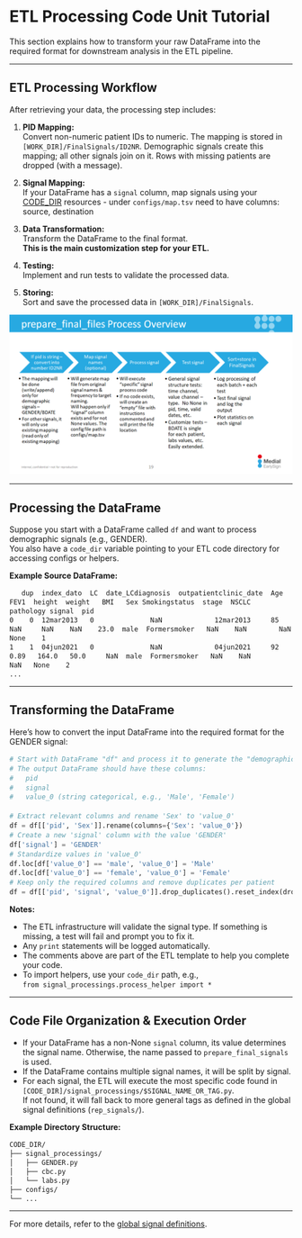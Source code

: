 # ETL Processing Code Unit Tutorial

This section explains how to transform your raw DataFrame into the required format for downstream analysis in the ETL pipeline.

---

## ETL Processing Workflow

After retrieving your data, the processing step includes:

1. **PID Mapping:**  
   Convert non-numeric patient IDs to numeric. The mapping is stored in `[WORK_DIR]/FinalSignals/ID2NR`. Demographic signals create this mapping; all other signals join on it. Rows with missing patients are dropped (with a message).

2. **Signal Mapping:**  
   If your DataFrame has a `signal` column, map signals using your [CODE_DIR](../High%20level%20-%20important%20paths/CODE_DIR.md) resources - under `configs/map.tsv` need to have columns: source, destination

3. **Data Transformation:**  
   Transform the DataFrame to the final format.  
   **This is the main customization step for your ETL.**

4. **Testing:**  
   Implement and run tests to validate the processed data.

5. **Storing:**  
   Sort and save the processed data in `[WORK_DIR]/FinalSignals`.

<img src="/attachments/14811382/14811576.png"/>

---

## Processing the DataFrame

Suppose you start with a DataFrame called `df` and want to process demographic signals (e.g., GENDER).  
You also have a `code_dir` variable pointing to your ETL code directory for accessing configs or helpers.

**Example Source DataFrame:**

```text
   dup  index_dato  LC  date_LCdiagnosis  outpatientclinic_date  Age  FEV1  height  weight   BMI   Sex Smokingstatus  stage  NSCLC  pathology signal  pid
0    0  12mar2013   0              NaN             12mar2013     85   NaN     NaN    NaN    23.0  male  Formersmoker   NaN    NaN        NaN   None    1
1    1  04jun2021   0              NaN             04jun2021     92  0.89   164.0   50.0     NaN  male  Formersmoker   NaN    NaN        NaN   None    2
...
```

---

## Transforming the DataFrame

Here’s how to convert the input DataFrame into the required format for the GENDER signal:

```python
# Start with DataFrame "df" and process it to generate the "demographic" signal (e.g., GENDER)
# The output DataFrame should have these columns:
#   pid
#   signal
#   value_0 (string categorical, e.g., 'Male', 'Female')

# Extract relevant columns and rename 'Sex' to 'value_0'
df = df[['pid', 'Sex']].rename(columns={'Sex': 'value_0'})
# Create a new 'signal' column with the value 'GENDER'
df['signal'] = 'GENDER'
# Standardize values in 'value_0'
df.loc[df['value_0'] == 'male', 'value_0'] = 'Male'
df.loc[df['value_0'] == 'female', 'value_0'] = 'Female'
# Keep only the required columns and remove duplicates per patient
df = df[['pid', 'signal', 'value_0']].drop_duplicates().reset_index(drop=True)
```

**Notes:**

- The ETL infrastructure will validate the signal type. If something is missing, a test will fail and prompt you to fix it.
- Any `print` statements will be logged automatically.
- The comments above are part of the ETL template to help you complete your code.
- To import helpers, use your `code_dir` path, e.g.,  
  `from signal_processings.process_helper import *`

---

## Code File Organization & Execution Order

- If your DataFrame has a non-None `signal` column, its value determines the signal name. Otherwise, the name passed to `prepare_final_signals` is used.
- If the DataFrame contains multiple signal names, it will be split by signal.
- For each signal, the ETL will execute the most specific code found in `[CODE_DIR]/signal_processings/$SIGNAL_NAME_OR_TAG.py`.  
  If not found, it will fall back to more general tags as defined in the global signal definitions (`rep_signals/`).

**Example Directory Structure:**

```text
CODE_DIR/
├── signal_processings/
│   ├── GENDER.py
│   ├── cbc.py
│   └── labs.py
├── configs/
└── ...
```

---

For more details, refer to the [global signal definitions](/Repositories/Solution%20details%20-%20ETL_process%20tool/High%20level%20-%20important%20paths/structure/ETL_INFRA_DIR.md).

